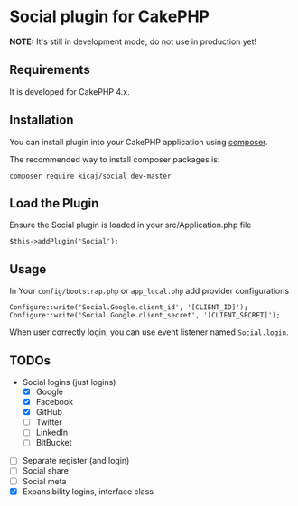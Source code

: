 # Social plugin for CakePHP

**NOTE:** It's still in development mode, do not use in production yet!

## Requirements

It is developed for CakePHP 4.x.

## Installation

You can install plugin into your CakePHP application using [composer](http://getcomposer.org).

The recommended way to install composer packages is:

```
composer require kicaj/social dev-master
```

Load the Plugin
-----------

Ensure the Social plugin is loaded in your src/Application.php file

```
$this->addPlugin('Social');
```

Usage
-----------
In Your `config/bootstrap.php` or `app_local.php` add provider configurations
```
Configure::write('Social.Google.client_id', '[CLIENT_ID]');
Configure::write('Social.Google.client_secret', '[CLIENT_SECRET]');
```

When user correctly login, you can use event listener named `Social.login`.


## TODOs

- Social logins (just logins)
  - [x] Google
  - [x] Facebook
  - [x] GitHub
  - [ ] Twitter
  - [ ] LinkedIn
  - [ ] BitBucket
- [ ] Separate register (and login)
- [ ] Social share
- [ ] Social meta
- [x] Expansibility logins, interface class
